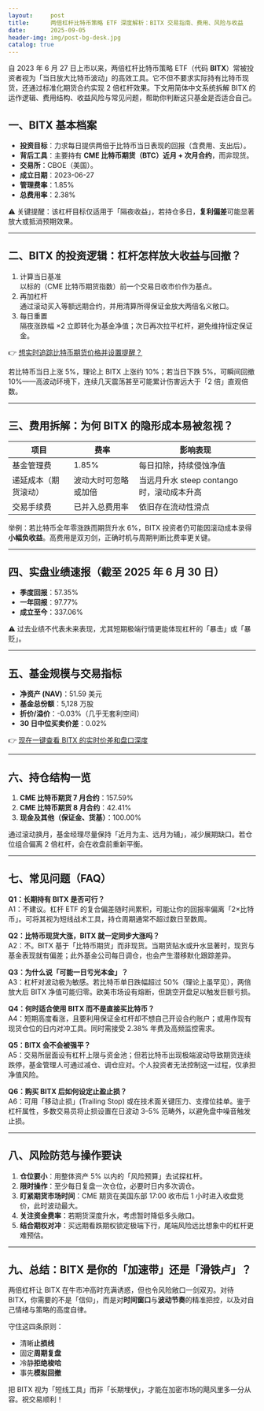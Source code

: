 ```yaml
---
layout:     post
title:      两倍杠杆比特币策略 ETF 深度解析：BITX 交易指南、费用、风险与收益
date:       2025-09-05
header-img: img/post-bg-desk.jpg
catalog: true
---
```


自 2023 年 6 月 27 日上市以来，两倍杠杆比特币策略 ETF（代码 **BITX**）常被投资者视为「当日放大比特币波动」的高效工具。它不但不要求实际持有比特币现货，还通过标准化期货合约实现 2 倍杠杆效果。下文用简体中文系统拆解 BITX 的运作逻辑、费用结构、收益风险与常见问题，帮助你判断这只基金是否适合自己。

## 一、BITX 基本档案

- **投资目标**：力求每日提供两倍于比特币当日表现的回报（含费用、支出后）。  
- **背后工具**：主要持有 **CME 比特币期货（BTC）近月 + 次月合约**，而非现货。  
- **交易所**：CBOE（美国）。  
- **成立日期**：2023-06-27  
- **管理费率**：1.85%  
- **总费用率**：2.38%  

⚠️ 关键提醒：该杠杆目标仅适用于「隔夜收益」，若持仓多日，**复利偏差**可能显著放大或抵消预期效果。

---

## 二、BITX 的投资逻辑：杠杆怎样放大收益与回撤？

1. 计算当日基准  
   以标的（CME 比特币期货指数）前一个交易日收市价作为基点。  
2. 再加杠杆  
   通过滚动买入等额远期合约，并用清算所得保证金放大两倍名义敞口。  
3. 每日重置  
   隔夜涨跌幅 ×2 立即转化为基金净值；次日再次拉平杠杆，避免维持恒定保证金。

👉 [想实时追踪比特币期货价格并设置提醒？](https://okxdog.com/)

若比特币当日上涨 5%，理论上 BITX 上涨约 10%；若当日下跌 5%，可瞬间回撤 10%——高波动环境下，连续几天震荡甚至可能累计伤害远大于「2 倍」直观倍数。

---

## 三、费用拆解：为何 BITX 的隐形成本易被忽视？

| 项目 | 费率 | 影响表现 |
| --- | --- | --- |
| 基金管理费 | 1.85% | 每日扣除，持续侵蚀净值 |
| 递延成本（期货滚动） | 波动大时可忽略或加倍 | 当远月升水 steep contango 时，滚动成本升高 |
| 交易手续费 | 已并入总费用率 | 依旧存在流动性滑点 |

举例：若比特币全年零涨跌而期货升水 6%，BITX 投资者仍可能因滚动成本录得 **小幅负收益**。高费用是双刃剑，正确时机与周期判断比费率更关键。

---

## 四、实盘业绩速报（截至 2025 年 6 月 30 日）

- **季度回报**：57.35%  
- **一年回报**：97.77%  
- **成立至今**：337.06%  

⚠️ 过去业绩不代表未来表现，尤其短期极端行情更能体现杠杆的「暴击」或「暴贬」。

---

## 五、基金规模与交易指标

- **净资产 (NAV)**：51.59 美元  
- **基金总份额**：5,128 万股  
- **折价/溢价**：-0.03%（几乎无套利空间）  
- **30 日中位买卖价差**：0.02%  

👉 [现在一键查看 BITX 的实时价差和盘口深度](https://okxdog.com/)

---

## 六、持仓结构一览

1. **CME 比特币期货 7 月合约**：157.59%  
2. **CME 比特币期货 8 月合约**：42.41%  
3. **现金及其他（保证金、货基）**：100.00%  

通过滚动换月，基金经理尽量保持「近月为主、远月为辅」，减少展期缺口。若仓位组合偏离 2 倍杠杆，会在收盘前重新平衡。

---

## 七、常见问题（FAQ）

**Q1：长期持有 BITX 是否可行？**  
A1：不建议。杠杆 ETF 的复合偏差随时间累积，可能让你的回报率偏离「2×比特币」。可将其视为短线战术工具，持仓周期通常不超过数日至数周。

**Q2：比特币现货大涨，BITX 就一定同步大涨吗？**  
A2：不。BITX 基于「比特币期货」而非现货。当期货贴水或升水显著时，现货与基金表现就有偏差；此外基金公司每日调仓，也会产生潜移默化跟踪差异。

**Q3：为什么说「可能一日亏光本金」？**  
A3：杠杆对波动极为敏感。若比特币单日跌幅超过 50%（理论上虽罕见），两倍放大后 BITX 净值可能归零。欧美市场设有熔断，但跳空开盘足以触发巨额亏损。

**Q4：何时适合使用 BITX 而不是直接买比特币？**  
A4：短期高度看涨，且要利用保证金杠杆却不想自己开设合约账户；或用作现有现货仓位的日内对冲工具。同时需接受 2.38% 年费及高频监控需求。

**Q5：BITX 会不会被强平？**  
A5：交易所层面设有杠杆上限与资金池；但若比特币出现极端波动导致期货连续跌停，基金管理人可通过减仓、调仓应对。个人投资者无法控制这一过程，仅承担净值风险。

**Q6：购买 BITX 后如何设定止盈止损？**  
A6：可用「移动止损」(Trailing Stop) 或在技术面关键压力、支撑位挂单。鉴于杠杆属性，多数交易员将止损设置在日波动 3–5% 范畴外，以避免盘中噪音触发止损。

---

## 八、风险防范与操作要诀

1. **仓位要小**：用整体资产 5% 以内的「风险预算」去试探杠杆。  
2. **限时操作**：至少每日复盘一次仓位，必要时日内多次调仓。  
3. **盯紧期货市场时间**：CME 期货在美国东部 17:00 收市后 1 小时进入收盘竞价，此时波动最大。  
4. **关注资金费率**：若期货深度升水，考虑暂时降低多头敞口。  
5. **结合期权对冲**：买远期看跌期权锁定极端下行，尾端风险远比想象中的杠杆更难预估。

---

## 九、总结：BITX 是你的「加速带」还是「滑铁卢」？

两倍杠杆让 BITX 在牛市冲高时充满诱惑，但也令风险敞口一剑双刃。对待 BITX，你需要的不是「信仰」，而是对**时间窗口**与**波动节奏**的精准把控，以及对自己情绪与策略的高度自律。  

守住这四条原则：  
- 清晰**止损线**  
- 固定**周期复盘**  
- 冷静**拒绝梭哈**  
- 事先**模拟回撤**  

把 BITX 视为「短线工具」而非「长期埋伏」，才能在加密市场的飓风里多一分从容。祝交易顺利！